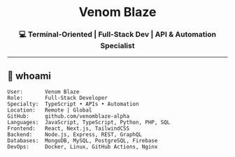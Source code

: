 <h1 align="center">Venom Blaze</h1>
<h3 align="center">💻 Terminal-Oriented | Full-Stack Dev | API & Automation Specialist</h3>

---

## 👤 whoami

```shell
User:       Venom Blaze
Role:       Full-Stack Developer
Specialty:  TypeScript • APIs • Automation
Location:   Remote | Global
GitHub:     github.com/venomblaze-alpha
Languages:  JavaScript, TypeScript, Python, PHP, SQL
Frontend:   React, Next.js, TailwindCSS
Backend:    Node.js, Express, REST, GraphQL
Databases:  MongoDB, MySQL, PostgreSQL, Firebase
DevOps:     Docker, Linux, GitHub Actions, Nginx
